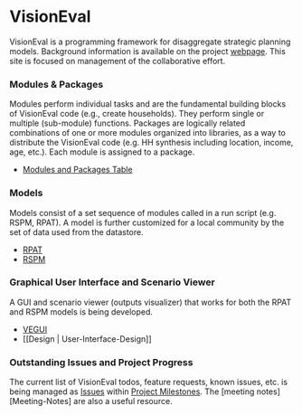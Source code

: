 # VisionEval

VisionEval is a programming framework for disaggregate strategic planning models.  Background information is available on the project [webpage](https://gregorbj.github.io/VisionEval/).  This site is focused on management of the collaborative effort.

### Modules & Packages 
Modules perform individual tasks and are the fundamental building blocks of VisionEval code (e.g., create households). They perform single or multiple (sub-module) functions.  Packages are logically related combinations of one or more modules organized into libraries, as a way to distribute the VisionEval code (e.g. HH synthesis including location, income, age, etc.). Each module is assigned to a package.

  - [Modules and Packages Table](Modules-and-Packages)

### Models
Models consist of a set sequence of modules called in a run script (e.g. RSPM, RPAT). A model is further customized for a local community by the set of data used from the datastore.
  - [RPAT](https://github.com/gregorbj/VisionEval/tree/master/sources/models/VERPAT)
  - [RSPM](https://github.com/gregorbj/VisionEval/tree/master/sources/models/VERSPM)

### Graphical User Interface and Scenario Viewer
A GUI and scenario viewer (outputs visualizer) that works for both the RPAT and RSPM models is being developed.  
  - [VEGUI](https://github.com/gregorbj/VisionEval/tree/master/sources/VEGUI)
  - [[Design | User-Interface-Design]]

### Outstanding Issues and Project Progress
The current list of VisionEval todos, feature requests, known issues, etc. is being managed as [Issues](https://github.com/gregorbj/VisionEval/issues) within [Project Milestones](https://github.com/gregorbj/VisionEval/milestones).  The [meeting notes][Meeting-Notes] are also a useful resource.  
